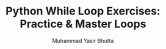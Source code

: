 ---
layout: exercises
title: "Python While Loop Exercises: Practice & Master Loops"
description: harpen your Python skills with interactive while loop exercises. Ideal for students and developers, these practice problems help you master iterative programming concepts.
keywords: python while loop exercises, python loop practice, while loop examples, python programming exercises, learn python loops, iterative programming, python for beginners, coding challenges python, python practice problems, yasir bhutta python
author: "Muhammad Yasir Bhutta"
toc: toc/python.html
topic: "loops-while"
course: "python"
prev: "/python/docs/loops-while/practice-and-progress/find-fix-mistakes-loops-while.html"
next: "/python/docs/loops-while/practice-and-progress/mini-projects-loops-while.html"
show_practice_progress: true
show_mini_project: null
show_toc: true
breadcrumb:
  - title: Home
    url: /
  - title: python
    url: /python/
  - title: Control Flow
    url: /python/docs/control-flow/
  - title: While Loop
    url: /python/docs/loops-while/
---